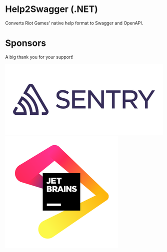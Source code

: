 # Help2Swagger (.NET)
Converts Riot Games' native help format to Swagger and OpenAPI.

# Sponsors
A big thank you for your support!

[![Sentry Logo](https://raw.githubusercontent.com/mikaeldui/riot-games-dotnet-client/main/sponsors/sentry.svg)](https://sentry.io/for/good/)
[![JetBrains Logo (Main) logo](https://raw.githubusercontent.com/mikaeldui/riot-games-dotnet-client/main/sponsors/jetbrains.svg)](https://jb.gg/OpenSourceSupport)
